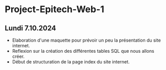 # Project-Epitech-Web-1
## Lundi 7.10.2024
- Elaboration d'une maquette pour prévoir un peu la présentation du site internet.
- Reflexion sur la création des différentes tables SQL que nous allons créer.
- Début de structuration de la page index du site internet.
